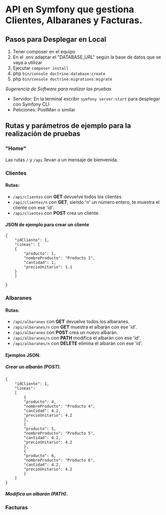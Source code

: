 # API en Symfony que gestiona Clientes, Albaranes y Facturas.

## Pasos para Desplegar en Local
1. Tener composer en el equipo
2. En el .env adaptar el "DATABASE_URL" según la base de datos que se vaya a utilizar
3. Ejecutar `composer install`
4. php `bin/console doctrine:database:create`
5. php `bin/console doctrine:migrations:migrate`

_Sugerencia de Software para realizar las pruebas_
* Servidor: En la terminal escribir `symfony server:start` para desplegar con Symfony CLI
* Peticiones: PostMan o similar

## Rutas y parámetros de ejemplo para la realización de pruebas

### "Home"
Las rutas `/` y `/api` llevan a un mensaje de bienvenida.

### Clientes
#### Rutas:
* `/api/clientes` con **GET** devuelve todos los clientes.
* `/api/clientes/n` con **GET**, siendo 'n' un número entero, te muestra el cliente con ese 'id'.
* `/api/clientes` con **POST** crea un cliente.

#### JSON de ejemplo para crear un cliente
```
{
    "idCliente": 1,
    "lineas": [
    {
        "producto": 1,
        "nombreProducto": "Producto 1",
        "cantidad": 1,
        "precioUnitario": 1.1
    }
    ]

}
```

### Albaranes
#### Rutas:
* `/api/albaranes` con **GET** devuelve todos los albaranes.
* `/api/albaranes/n` con **GET** muestra el albarán con ese 'id'.
* `/api/albaranes` con **POST** crea un nuevo albarán.
* `/api/albaranes/n` con **PATH** modifica el albarán con ese 'id'.
* `/api/albaranes/n` con **DELETE** elimina el albarán con ese 'id'.

#### Ejemplos JSON.
##### Crear un albarán (POST).
```
{
    "idCliente": 1,
    "lineas": 
    [
        {
        "producto": 4,
        "nombreProducto": "Producto 4",
        "cantidad": 4.2,
        "precioUnitario": 4.2
        },
        {
        "producto": 5,
        "nombreProducto": "Producto 5",
        "cantidad": 4.2,
        "precioUnitario": 4.2
        },
        {
        "producto": 6,
        "nombreProducto": "Producto 6",
        "cantidad": 4.2,
        "precioUnitario": 4.2
        }
    ]
}
```

##### Modifica un albarán (PATH).



### Facturas
